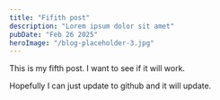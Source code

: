 ```yaml
---
title: "Fifith post"
description: "Lorem ipsum dolor sit amet"
pubDate: "Feb 26 2025"
heroImage: "/blog-placeholder-3.jpg"
---
```


This is my fifth post.  I want to see if it will work.

Hopefully I can just update to github and it will update.

